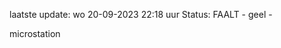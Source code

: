 laatste update: 
wo 20-09-2023 22:18   uur 
Status: FAALT - geel - 
<div class="service Y">microstation</div>